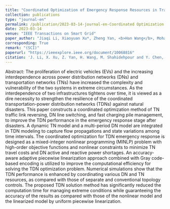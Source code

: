 ```yaml
---
title: "Coordinated Optimization of Emergency Response Resources in Transportation-Power Distribution Networks under Extreme Events"
collection: publications
type: "journal-en"
permalink: /publication/2023-03-14-journal-en-Coordinated Optimization of Emergency Response Resources in Transportation-Power Distribution Networks under Extreme Events
date: 2023-03-14
venue: "IEEE Transactions on Smart Grid"
paper_author: "Jiaqi Li, Xiaoyuan Xu*, Zheng Yan, <b>Han Wang</b>, Mohammad Shahidehpour, Yue Chen"
corresponding: True
remark: "(SCI)"
paperurl: "https://ieeexplore.ieee.org/document/10068816"
citation: 'J. Li, X. Xu, Z. Yan, H. Wang, M. Shahidehpour and Y. Chen, "Coordinated Optimization of Emergency Response Resources in Transportation-Power Distribution Networks under Extreme Events," <i>IEEE Transactions on Smart Grid</i>, 2023. (Early Access)'
---
```


Abstract:
The proliferation of electric vehicles (EVs) and the increasing interdependence across power distribution networks (DNs) and transportation networks (TNs) have increased the complexity and vulnerability of the two systems in extreme circumstances. As the interdependence of two infrastructures tightens over time, it is viewed as a dire necessity to strengthen the resilience of the coordinated transportation-power distribution networks (TDNs) against natural disasters. This paper constructs a coordinated optimization method of TN traffic link reversing, DN line switching, and fast charging pile management, to improve the TDN performance in the emergency response stage after disasters. A dynamic TN model and a multi-period DN model are integrated in TDN modeling to capture flow propagations and state variations among time intervals. The coordinated optimization for TDN emergency response is designed as a mixed-integer nonlinear programming (MINLP) problem with high-order objective functions and nonlinear constraints to minimize TN travel costs and DN active and reactive power shortages. An accuracy-aware adaptive piecewise linearization approach combined with Gray code-based encoding is utilized to improve the computational efficiency for solving the TDN optimization problem. Numerical simulations show that the TDN performance is enhanced by coordinating various DN and TN resources, as compared with those of separate and conventional topology controls. The proposed TDN solution method has significantly reduced the computation time for managing extreme conditions while guaranteeing the accuracy of the results as compared with those of the nonlinear model and the linearized model by uniform piecewise linearization.